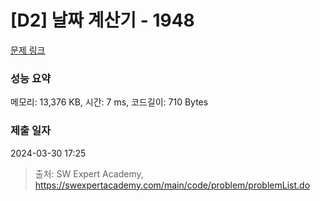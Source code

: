 # [D2] 날짜 계산기 - 1948 

[문제 링크](https://swexpertacademy.com/main/code/problem/problemDetail.do?contestProbId=AV5PnnU6AOsDFAUq) 

### 성능 요약

메모리: 13,376 KB, 시간: 7 ms, 코드길이: 710 Bytes

### 제출 일자

2024-03-30 17:25



> 출처: SW Expert Academy, https://swexpertacademy.com/main/code/problem/problemList.do